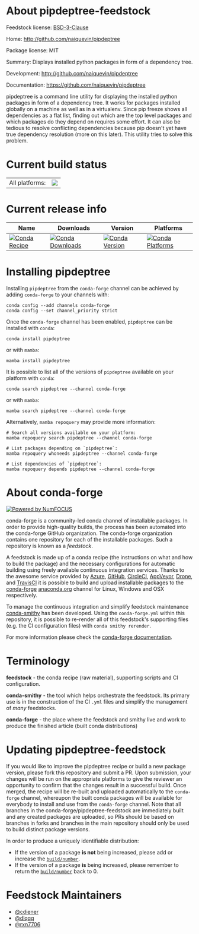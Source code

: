 About pipdeptree-feedstock
==========================

Feedstock license: [BSD-3-Clause](https://github.com/conda-forge/pipdeptree-feedstock/blob/main/LICENSE.txt)

Home: http://github.com/naiquevin/pipdeptree

Package license: MIT

Summary: Displays installed python packages in form of a dependency tree.

Development: http://github.com/naiquevin/pipdeptree

Documentation: https://github.com/naiquevin/pipdeptree

pipdeptree is a command line utility for displaying the
installed python packages in form of a dependency tree. It works for packages
installed globally on a machine as well as in a virtualenv. Since pip freeze
shows all dependencies as a flat list, finding out which are the top level
packages and which packages do they depend on requires some effort. It can also
be tedious to resolve conflicting dependencies because pip doesn't yet have
true dependency resolution (more on this later). This utility tries to solve
this problem.


Current build status
====================


<table><tr><td>All platforms:</td>
    <td>
      <a href="https://dev.azure.com/conda-forge/feedstock-builds/_build/latest?definitionId=7283&branchName=main">
        <img src="https://dev.azure.com/conda-forge/feedstock-builds/_apis/build/status/pipdeptree-feedstock?branchName=main">
      </a>
    </td>
  </tr>
</table>

Current release info
====================

| Name | Downloads | Version | Platforms |
| --- | --- | --- | --- |
| [![Conda Recipe](https://img.shields.io/badge/recipe-pipdeptree-green.svg)](https://anaconda.org/conda-forge/pipdeptree) | [![Conda Downloads](https://img.shields.io/conda/dn/conda-forge/pipdeptree.svg)](https://anaconda.org/conda-forge/pipdeptree) | [![Conda Version](https://img.shields.io/conda/vn/conda-forge/pipdeptree.svg)](https://anaconda.org/conda-forge/pipdeptree) | [![Conda Platforms](https://img.shields.io/conda/pn/conda-forge/pipdeptree.svg)](https://anaconda.org/conda-forge/pipdeptree) |

Installing pipdeptree
=====================

Installing `pipdeptree` from the `conda-forge` channel can be achieved by adding `conda-forge` to your channels with:

```
conda config --add channels conda-forge
conda config --set channel_priority strict
```

Once the `conda-forge` channel has been enabled, `pipdeptree` can be installed with `conda`:

```
conda install pipdeptree
```

or with `mamba`:

```
mamba install pipdeptree
```

It is possible to list all of the versions of `pipdeptree` available on your platform with `conda`:

```
conda search pipdeptree --channel conda-forge
```

or with `mamba`:

```
mamba search pipdeptree --channel conda-forge
```

Alternatively, `mamba repoquery` may provide more information:

```
# Search all versions available on your platform:
mamba repoquery search pipdeptree --channel conda-forge

# List packages depending on `pipdeptree`:
mamba repoquery whoneeds pipdeptree --channel conda-forge

# List dependencies of `pipdeptree`:
mamba repoquery depends pipdeptree --channel conda-forge
```


About conda-forge
=================

[![Powered by
NumFOCUS](https://img.shields.io/badge/powered%20by-NumFOCUS-orange.svg?style=flat&colorA=E1523D&colorB=007D8A)](https://numfocus.org)

conda-forge is a community-led conda channel of installable packages.
In order to provide high-quality builds, the process has been automated into the
conda-forge GitHub organization. The conda-forge organization contains one repository
for each of the installable packages. Such a repository is known as a *feedstock*.

A feedstock is made up of a conda recipe (the instructions on what and how to build
the package) and the necessary configurations for automatic building using freely
available continuous integration services. Thanks to the awesome service provided by
[Azure](https://azure.microsoft.com/en-us/services/devops/), [GitHub](https://github.com/),
[CircleCI](https://circleci.com/), [AppVeyor](https://www.appveyor.com/),
[Drone](https://cloud.drone.io/welcome), and [TravisCI](https://travis-ci.com/)
it is possible to build and upload installable packages to the
[conda-forge](https://anaconda.org/conda-forge) [anaconda.org](https://anaconda.org/)
channel for Linux, Windows and OSX respectively.

To manage the continuous integration and simplify feedstock maintenance
[conda-smithy](https://github.com/conda-forge/conda-smithy) has been developed.
Using the ``conda-forge.yml`` within this repository, it is possible to re-render all of
this feedstock's supporting files (e.g. the CI configuration files) with ``conda smithy rerender``.

For more information please check the [conda-forge documentation](https://conda-forge.org/docs/).

Terminology
===========

**feedstock** - the conda recipe (raw material), supporting scripts and CI configuration.

**conda-smithy** - the tool which helps orchestrate the feedstock.
                   Its primary use is in the construction of the CI ``.yml`` files
                   and simplify the management of *many* feedstocks.

**conda-forge** - the place where the feedstock and smithy live and work to
                  produce the finished article (built conda distributions)


Updating pipdeptree-feedstock
=============================

If you would like to improve the pipdeptree recipe or build a new
package version, please fork this repository and submit a PR. Upon submission,
your changes will be run on the appropriate platforms to give the reviewer an
opportunity to confirm that the changes result in a successful build. Once
merged, the recipe will be re-built and uploaded automatically to the
`conda-forge` channel, whereupon the built conda packages will be available for
everybody to install and use from the `conda-forge` channel.
Note that all branches in the conda-forge/pipdeptree-feedstock are
immediately built and any created packages are uploaded, so PRs should be based
on branches in forks and branches in the main repository should only be used to
build distinct package versions.

In order to produce a uniquely identifiable distribution:
 * If the version of a package **is not** being increased, please add or increase
   the [``build/number``](https://docs.conda.io/projects/conda-build/en/latest/resources/define-metadata.html#build-number-and-string).
 * If the version of a package **is** being increased, please remember to return
   the [``build/number``](https://docs.conda.io/projects/conda-build/en/latest/resources/define-metadata.html#build-number-and-string)
   back to 0.

Feedstock Maintainers
=====================

* [@cdiener](https://github.com/cdiener/)
* [@dlqqq](https://github.com/dlqqq/)
* [@rxn7706](https://github.com/rxn7706/)

